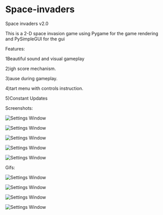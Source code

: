 # Space-invaders

Space invaders v2.0

This is a 2-D space invasion game using Pygame for the game rendering and PySimpleGUI for the gui

Features:

1Beautiful sound and visual gameplay

2)igh score mechanism.

3)ause during gameplay.

4)tart menu with controls instruction.

5)Constant Updates

Screenshots:

![Settings Window](https://raw.github.com/chandradharrao/Space-invaders/master/menu.png)

![Settings Window](https://raw.github.com/chandradharrao/Space-invaders/master/gameplay.png)

![Settings Window](https://raw.github.com/chandradharrao/Space-invaders/master/pause.png)

![Settings Window](https://raw.github.com/chandradharrao/Space-invaders/master/gameover.png)

![Settings Window](https://raw.github.com/chandradharrao/Space-invaders/master/quit.png)

Gifs:

![Settings Window](https://raw.github.com/chandradharrao/Space-invaders/master/gif1.gif)

![Settings Window](https://raw.github.com/chandradharrao/Space-invaders/master/gif2.gif)

![Settings Window](https://raw.github.com/chandradharrao/Space-invaders/master/gif3.gif)

![Settings Window](https://raw.github.com/chandradharrao/Space-invaders/master/gif4.gif)

